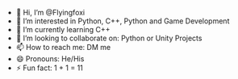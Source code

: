 - 👋 Hi, I’m @Flyingfoxi
- 👀 I’m interested in Python, C++, Python and Game Development
- 🌱 I’m currently learning C++ 
- 💞️ I’m looking to collaborate on: Python or Unity Projects
- 📫 How to reach me: DM me
- 😄 Pronouns: He/His
- ⚡ Fun fact: 1 + 1 = 11

<!---
Flyingfoxi/Flyingfoxi is a ✨ special ✨ repository because its `README.md` (this file) appears on your GitHub profile.
You can click the Preview link to take a look at your changes.
--->
